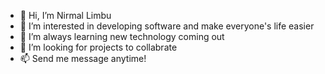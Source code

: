 - 👋 Hi, I’m Nirmal Limbu
- 👀 I’m interested in developing software and make everyone's life easier
- 🌱 I’m always learning new technology coming out
- 💞️ I’m looking for projects to collabrate
- 📫 Send me message anytime!

<!---
nirmalinuk/nirmalinuk is a ✨ special ✨ repository because its `README.md` (this file) appears on your GitHub profile.
You can click the Preview link to take a look at your changes.
--->
